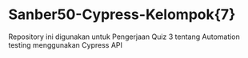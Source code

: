 # Sanber50-Cypress-Kelompok{7}
Repository ini digunakan untuk Pengerjaan Quiz 3 tentang Automation testing menggunakan Cypress API 
